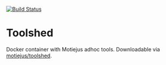 [![Build Status](https://travis-ci.org/motiejus/toolshed.svg?branch=master)](https://travis-ci.org/motiejus/toolshed)

# Toolshed
Docker container with Motiejus adhoc tools. Downloadable via [motiejus/toolshed](https://hub.docker.com/r/motiejus/toolshed/).

